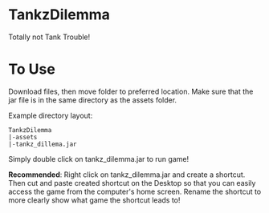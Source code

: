# TankzDilemma
Totally not Tank Trouble!

# To Use
Download files, then move folder to preferred location. Make sure that the jar file is in the same directory as the assets folder. 

Example directory layout:  
```
TankzDilemma  
|-assets  
|-tankz_dillema.jar  
```

Simply double click on tankz_dilemma.jar to run game!

**Recommended**: Right click on tankz_dilemma.jar and create a shortcut. 
Then cut and paste created shortcut on the Desktop so that you can easily access the game from the computer's home screen. 
Rename the shortcut to more clearly show what game the shortcut leads to!
